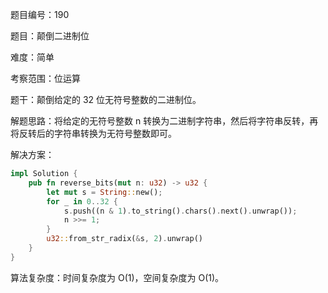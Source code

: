题目编号：190

题目：颠倒二进制位

难度：简单

考察范围：位运算

题干：颠倒给定的 32 位无符号整数的二进制位。

解题思路：将给定的无符号整数 n 转换为二进制字符串，然后将字符串反转，再将反转后的字符串转换为无符号整数即可。

解决方案：

```rust
impl Solution {
    pub fn reverse_bits(mut n: u32) -> u32 {
        let mut s = String::new();
        for _ in 0..32 {
            s.push((n & 1).to_string().chars().next().unwrap());
            n >>= 1;
        }
        u32::from_str_radix(&s, 2).unwrap()
    }
}
```

算法复杂度：时间复杂度为 O(1)，空间复杂度为 O(1)。